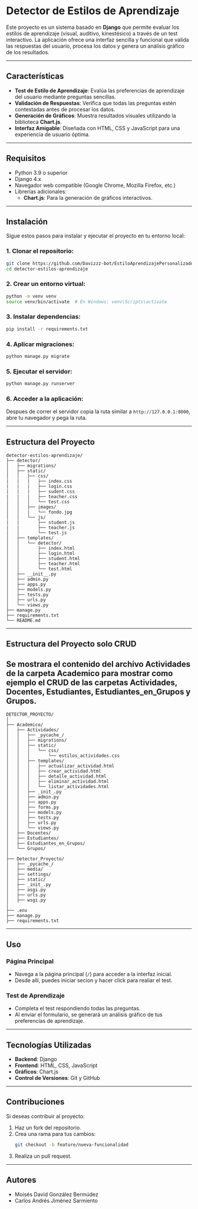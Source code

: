 # **Detector de Estilos de Aprendizaje**

Este proyecto es un sistema basado en **Django** que permite evaluar los estilos de aprendizaje (visual, auditivo, kinestésico) a través de un test interactivo. La aplicación ofrece una interfaz sencilla y funcional que valida las respuestas del usuario, procesa los datos y genera un análisis gráfico de los resultados.

---

## **Características**
- **Test de Estilo de Aprendizaje**: Evalúa las preferencias de aprendizaje del usuario mediante preguntas sencillas.
- **Validación de Respuestas**: Verifica que todas las preguntas estén contestadas antes de procesar los datos.
- **Generación de Gráficos**: Muestra resultados visuales utilizando la biblioteca **Chart.js**.
- **Interfaz Amigable**: Diseñada con HTML, CSS y JavaScript para una experiencia de usuario óptima.

---

## **Requisitos**
- Python 3.9 o superior
- Django 4.x
- Navegador web compatible (Google Chrome, Mozilla Firefox, etc.)
- Librerías adicionales:
  - **Chart.js**: Para la generación de gráficos interactivos.

---

## **Instalación**
Sigue estos pasos para instalar y ejecutar el proyecto en tu entorno local:

### 1. Clonar el repositorio:
```bash
git clone https://github.com/Davizzz-bot/EstiloAprendizajePersonalizado.git
cd detector-estilos-aprendizaje
```

### 2. Crear un entorno virtual:
```bash
python -m venv venv
source venv/bin/activate  # En Windows: venv\Scripts\activate
```

### 3. Instalar dependencias:
```bash
pip install -r requirements.txt
```

### 4. Aplicar migraciones:
```bash
python manage.py migrate
```

### 5. Ejecutar el servidor:
```bash
python manage.py runserver
```

### 6. Acceder a la aplicación:
Despues de correr el servidor copia la ruta similar a `http://127.0.0.1:8000`, abre tu navegador y pega la ruta.

---

## **Estructura del Proyecto**

```plaintext
detector-estilos-aprendizaje/
├── detector/
│   ├── migrations/
│   ├── static/
│   │   ├── css/
|   |   |   ├── index.css
|   |   |   ├── login.css
|   |   |   ├── sudent.css
|   |   |   ├── teacher.css
│   │   │   └── test.css
│   │   ├── images/
│   │   |   └── fondo.jpg
│   │   └── js/
|   |       ├── student.js
|   |       ├── teacher.js
│   │       └── test.js
│   ├── templates/
│   │   └── detector/
│   │       ├── index.html
│   │       ├── login.html
│   │       ├── student.html
│   │       ├── teacher.html
│   │       └── test.html
│   ├── __init__.py
│   ├── admin.py
│   ├── apps.py
│   ├── models.py
│   ├── tests.py
│   ├── urls.py
│   └── views.py
├── manage.py
├── requirements.txt
└── README.md
```
---
## **Estructura del Proyecto solo CRUD**

Se mostrara el contenido del archivo Actividades de la carpeta Academico para mostrar como ejemplo el CRUD de las carpetas Actividades, Docentes, Estudiantes, Estudiantes_en_Grupos y Grupos.
---
```plaintext
DETECTOR_PROYECTO/
│
├── Academico/
│   ├── Actividades/
│   │   ├── _pycache_/
│   │   ├── migrations/
│   │   ├── static/
│   │   │   └── css/
│   │   │       └── estilos_actividades.css
│   │   ├── templates/
│   │   │   ├── actualizar_actividad.html
│   │   │   ├── crear_actividad.html
│   │   │   ├── detalle_actividad.html
│   │   │   ├── eliminar_actividad.html
│   │   │   └── listar_actividades.html
│   │   ├── _init_.py
│   │   ├── admin.py
│   │   ├── apps.py
│   │   ├── forms.py
│   │   ├── models.py
│   │   ├── tests.py
│   │   ├── urls.py
│   │   └── views.py
│   ├── Docentes/
│   ├── Estudiantes/
│   ├── Estudiantes_en_Grupos/
│   └── Grupos/
│
├── Detector_Proyecto/
│   ├── _pycache_/
│   ├── media/
│   ├── settings/
│   ├── static/
│   ├── _init_.py
│   ├── asgi.py
│   ├── urls.py
│   ├── wsgi.py
│
├── .env
├── manage.py
├── requirements.txt
```
---

## **Uso**

### Página Principal
- Navega a la página principal (`/`) para acceder a la interfaz inicial.
- Desde allí, puedes iniciar secion y hacer click para realiar el test.

### Test de Aprendizaje
- Completa el test respondiendo todas las preguntas.
- Al enviar el formulario, se generará un análisis gráfico de tus preferencias de aprendizaje.

---

## **Tecnologías Utilizadas**
- **Backend**: Django
- **Frontend**: HTML, CSS, JavaScript
- **Gráficos**: Chart.js
- **Control de Versiones**: Git y GitHub

---

## **Contribuciones**
Si deseas contribuir al proyecto:
1. Haz un fork del repositorio.
2. Crea una rama para tus cambios:
   ```bash
   git checkout -b feature/nueva-funcionalidad
   ```
3. Realiza un pull request.


---

## **Autores**
- Moisés David González Bermúdez
- Carlos Andrés Jiménez Sarmiento

